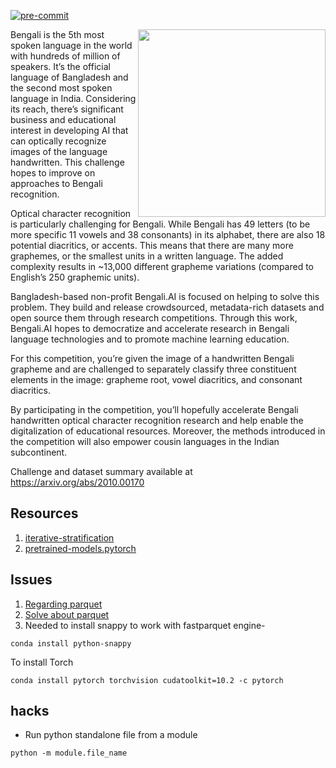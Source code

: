 [![pre-commit](https://img.shields.io/badge/pre--commit-enabled-brightgreen?logo=pre-commit&logoColor=white)](https://github.com/pre-commit/pre-commit)

<a target="_blank" href="/"><img width="300" align="right" src="https://www.googleapis.com/download/storage/v1/b/kaggle-user-content/o/inbox%2F1095143%2Fa9a48686e3f385d9456b59bf2035594c%2Fdesc.png?generation=1576531903599785&alt=media"></a>
<p>Bengali is the 5th most spoken language in the world with hundreds of million of speakers. It’s the official language of Bangladesh and the second most spoken language in India. Considering its reach, there’s significant business and educational interest in developing AI that can optically recognize images of the language handwritten. This challenge hopes to improve on approaches to Bengali recognition.</p>
<p>Optical character recognition is particularly challenging for Bengali. While Bengali has 49 letters (to be more specific 11 vowels and 38 consonants) in its alphabet, there are also 18 potential diacritics, or accents. This means that there are many more graphemes, or the smallest units in a written language. The added complexity results in ~13,000 different grapheme variations (compared to English’s 250 graphemic units).

Bangladesh-based non-profit Bengali.AI is focused on helping to solve this problem. They build and release crowdsourced, metadata-rich datasets and open source them through research competitions. Through this work, Bengali.AI hopes to democratize and accelerate research in Bengali language technologies and to promote machine learning education.

For this competition, you’re given the image of a handwritten Bengali grapheme and are challenged to separately classify three constituent elements in the image: grapheme root, vowel diacritics, and consonant diacritics.

By participating in the competition, you’ll hopefully accelerate Bengali handwritten optical character recognition research and help enable the digitalization of educational resources. Moreover, the methods introduced in the competition will also empower cousin languages in the Indian subcontinent.</p>

Challenge and dataset summary available at https://arxiv.org/abs/2010.00170


## Resources
1. [iterative-stratification](https://github.com/trent-b/iterative-stratification)
2. [pretrained-models.pytorch](https://github.com/Cadene/pretrained-models.pytorch)

## Issues
1. [Regarding parquet](https://stackoverflow.com/a/50933430/7195890)
2. [Solve about parquet](https://stackoverflow.com/a/47036357/7195890)
3. Needed to install snappy to work with fastparquet engine-
```
conda install python-snappy
```
To install Torch
```
conda install pytorch torchvision cudatoolkit=10.2 -c pytorch
```

## hacks
- Run python standalone file from a module
```
python -m module.file_name
```
